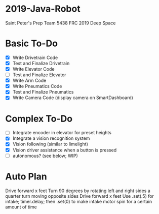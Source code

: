 # 2019-Java-Robot
Saint Peter's Prep Team 5438
FRC 2019 Deep Space

# Basic To-Do
- [x] Write Drivetrain Code
- [x] Test and Finalize Drivetrain
- [x] Write Elevator Code
- [ ] Test and Finalize Elevator
- [x] Write Arm Code
- [x] Write Pneumatics Code
- [x] Test and Finalize Pneumatics
- [x] Write Camera Code (display camera on SmartDashboard)

# Complex To-Do
- [ ] Integrate encoder in elevator for preset heights
- [x] Integrate a vision recognition system
- [x] Vision following (similar to limelight)
- [x] Vision driver assistance when a button is pressed
- [ ] autonomous? (see below; WIP)

# Auto Plan
Drive forward x feet
Turn 90 degrees by rotating left and right sides a quarter turn moving opposite sides
Drive forward x feet
Use .set(.5) for intake; timer.delay; then .set(0) to make intake motor spin for a certain amount of time
